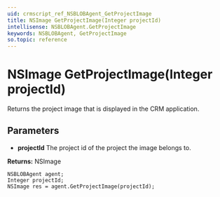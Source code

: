 ```yaml
---
uid: crmscript_ref_NSBLOBAgent_GetProjectImage
title: NSImage GetProjectImage(Integer projectId)
intellisense: NSBLOBAgent.GetProjectImage
keywords: NSBLOBAgent, GetProjectImage
so.topic: reference
---
```


# NSImage GetProjectImage(Integer projectId)

Returns the project image that is displayed in the CRM application.

## Parameters

* **projectId** The project id of the project the image belongs to.

**Returns:** NSImage

```crmscript
NSBLOBAgent agent;
Integer projectId;
NSImage res = agent.GetProjectImage(projectId);
```

